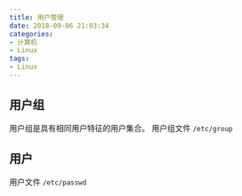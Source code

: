 ```yaml
---
title: 用户管理
date: 2018-09-06 21:03:34
categories:
- 计算机
- Linux
tags:
- Linux
---
```

## 用户组
用户组是具有相同用户特征的用户集合。
用户组文件 `/etc/group`


## 用户
用户文件 `/etc/passwd`
